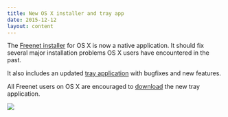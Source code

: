 ```yaml
---
title: New OS X installer and tray app
date: 2015-12-12
layout: content
---
```


The [Freenet installer][downloads_url] for OS X is now a native application. It should fix several major installation problems OS X users have encountered in the past.

It also includes an updated [tray application][tray_url] with bugfixes and new features.

All Freenet users on OS X are encouraged to [download][tray_release_url] the new tray application.

![][tray_screenshot_url]

[downloads_url]: download.html
[tray_screenshot_url]: /assets/img/mactray/osx_installer_step2_transparent.png
[tray_release_url]: https://github.com/freenet/mactray/releases
[tray_url]: https://github.com/freenet/mactray#freenettray
